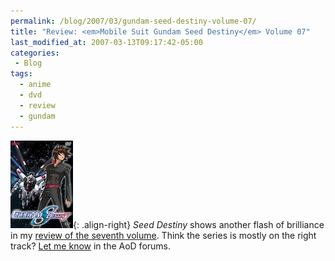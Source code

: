 ```yaml
---
permalink: /blog/2007/03/gundam-seed-destiny-volume-07/
title: "Review: <em>Mobile Suit Gundam Seed Destiny</em> Volume 07"
last_modified_at: 2007-03-13T09:17:42-05:00
categories:
 - Blog
tags:
  - anime
  - dvd
  - review
  - gundam
---
```


![Mobile Suit Gundam Seed Destiny Volume 07](/assets/images/reviews/gundam_seed_destiny-volume07.jpg){: .align-right}
_Seed Destiny_ shows another flash of brilliance in my [review of the seventh volume](http://www.animeondvd.com/reviews2/disc_reviews/6077.php).
Think the series is mostly on the right track? [Let me know](http://www.animeondvd.com/forum/showtopic.php?tid/18234/)
in the AoD forums.